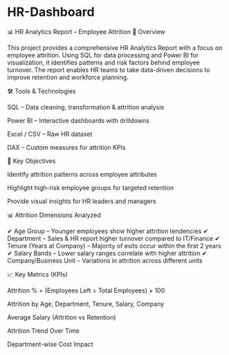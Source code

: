 # HR-Dashboard
📊 HR Analytics Report – Employee Attrition
🔹 Overview

This project provides a comprehensive HR Analytics Report with a focus on employee attrition. Using SQL for data processing and Power BI for visualization, it identifies patterns and risk factors behind employee turnover.
The report enables HR teams to take data-driven decisions to improve retention and workforce planning.

🛠 Tools & Technologies

SQL – Data cleaning, transformation & attrition analysis

Power BI – Interactive dashboards with drilldowns

Excel / CSV – Raw HR dataset

DAX – Custom measures for attrition KPIs

🎯 Key Objectives

Identify attrition patterns across employee attributes

Highlight high-risk employee groups for targeted retention

Provide visual insights for HR leaders and managers

📊 Attrition Dimensions Analyzed

✔ Age Group – Younger employees show higher attrition tendencies
✔ Department – Sales & HR report higher turnover compared to IT/Finance
✔ Tenure (Years at Company) – Majority of exits occur within the first 2 years
✔ Salary Bands – Lower salary ranges correlate with higher attrition
✔ Company/Business Unit – Variations in attrition across different units

📈 Key Metrics (KPIs)

Attrition % = (Employees Left ÷ Total Employees) × 100

Attrition by Age, Department, Tenure, Salary, Company

Average Salary (Attrition vs Retention)

Attrition Trend Over Time

Department-wise Cost Impact
